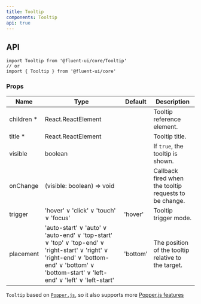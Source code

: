 ```yaml
---
title: Tooltip
components: Tooltip
api: true
---
```


## API

```
import Tooltip from '@fluent-ui/core/Tooltip'
// or
import { Tooltip } from '@fluent-ui/core'
```

### Props

| Name | Type | Default | Description |
| --- | --- | --- | --- |
| children&nbsp;* | React.ReactElement |  | Tooltip reference element. |
| title&nbsp;* | React.ReactElement |  | Tooltip title. |
| visible | boolean |  | 	If `true`, the tooltip is shown. |
| onChange | (visible: boolean) => void |  | Callback fired when the tooltip requests to be change. |
| trigger | 'hover' &or; 'click' &or; 'touch' &or; 'focus' | 'hover' | Tooltip trigger mode. |
| placement | 'auto-start' &or; 'auto' &or; 'auto-end' &or; 'top-start' &or; 'top' &or; 'top-end' &or; 'right-start' &or; 'right' &or; 'right-end' &or; 'bottom-end' &or; 'bottom' &or; 'bottom-start' &or; 'left-end' &or; 'left' &or; 'left-start' | 'bottom' | The position of the tooltip relative to the target. |

`Tooltip` based on [`Popper.js`](https://popper.js.org), so it also supports more [Popper.js features](https://popper.js.org/popper-documentation.html#Popper.Defaults)
